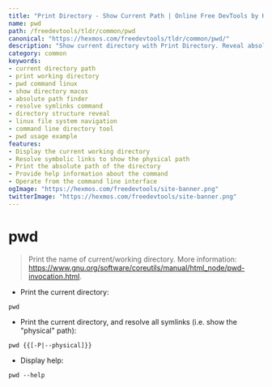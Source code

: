 ```yaml
---
title: "Print Directory - Show Current Path | Online Free DevTools by Hexmos"
name: pwd
path: /freedevtools/tldr/common/pwd
canonical: "https://hexmos.com/freedevtools/tldr/common/pwd/"
description: "Show current directory with Print Directory. Reveal absolute path, resolve symlinks, and understand directory structure. Free online tool, no registration required."
category: common
keywords:
- current directory path
- print working directory
- pwd command linux
- show directory macos
- absolute path finder
- resolve symlinks command
- directory structure reveal
- linux file system navigation
- command line directory tool
- pwd usage example
features:
- Display the current working directory
- Resolve symbolic links to show the physical path
- Print the absolute path of the directory
- Provide help information about the command
- Operate from the command line interface
ogImage: "https://hexmos.com/freedevtools/site-banner.png"
twitterImage: "https://hexmos.com/freedevtools/site-banner.png"
---
```


# pwd

> Print the name of current/working directory.
> More information: <https://www.gnu.org/software/coreutils/manual/html_node/pwd-invocation.html>.

- Print the current directory:

`pwd`

- Print the current directory, and resolve all symlinks (i.e. show the "physical" path):

`pwd {{[-P|--physical]}}`

- Display help:

`pwd --help`
